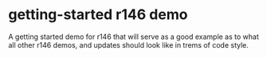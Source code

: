 # getting-started r146 demo

A getting started demo for r146 that will serve as a good example as to what all other r146 demos, and updates should look like in trems of code style.